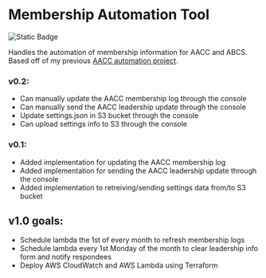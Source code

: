 # Membership Automation Tool
![Static Badge](https://img.shields.io/badge/version-0.2-blue)

Handles the automation of membership information for AACC and ABCS. Based off of my previous [AACC automation project](https://github.com/cloudydaiyz/aacc-membership-log).

### v0.2:
- Can manually update the AACC membership log through the console
- Can manually send the AACC leadership update through the console
- Update settings.json in S3 bucket through the console
- Can upload settings info to S3 through the console

### v0.1:
- Added implementation for updating the AACC membership log
- Added implementation for sending the AACC leadership update through the console
- Added implementation to retreiving/sending settings data from/to S3 bucket

## v1.0 goals:
- Schedule lambda the 1st of every month to refresh membership logs
- Schedule lambda every 1st Monday of the month to clear leadership info form and notify respondees
- Deploy AWS CloudWatch and AWS Lambda using Terraform
